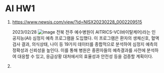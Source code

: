 # AI HW1

1. https://www.newsis.com/view/?id=NISX20230228_0002209515
   
   2023/02/28
![image](https://user-images.githubusercontent.com/108046777/221892819-081654b0-7fd0-44d1-998b-ead9ae1ca59a.png)
전북 전주 예수병원이 AITRICS-VC(바이탈케어)라는 인공지능(AI) 심정지 예측 프로그램을 도입했다. 이 프로그램은 환자의 생체신호, 혈액검사 결과, 의식상태, 나이 등 19가지 데이터를 종합적으로 분석하여 심정지 예측의 정확성과 신뢰성을 높인다. 이를 통해 병원은 중환자들의 예측결과를 사전에 분석하여 대응할 수 있고, 응급상황 대처에서의 효율성과 안전성 등을 검증할 계획이다.

2. 
